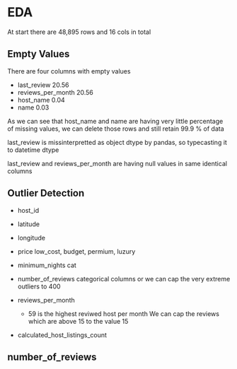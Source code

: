 # EDA

At start there are 48,895 rows and 16 cols in total

## Empty Values
There are four columns with empty values
- last_review           20.56
- reviews_per_month     20.56
- host_name             0.04
- name                  0.03

As we can see that host_name and name are having very little percentage of missing values, we can delete those rows and still retain 99.9 % of data

last_review is missinterpretted as object dtype by pandas, so typecasting it to datetime dtype

last_review and reviews_per_month are having null values in same identical columns

## Outlier Detection
- host_id
- latitude
- longitude
- price
low_cost, budget, permium, luzury

- minimum_nights
cat

- number_of_reviews
categorical columns or we can cap the very extreme outliers to 400

- reviews_per_month
    - 59 is the highest reviwed host per month
    We can cap the reviews which are above 15 to the value 15

- calculated_host_listings_count


## number_of_reviews



